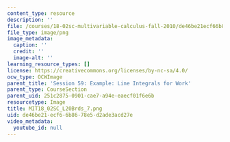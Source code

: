 ```yaml
---
content_type: resource
description: ''
file: /courses/18-02sc-multivariable-calculus-fall-2010/de46be21ecf66b8678e5d2ade3acd27e_MIT18_02SC_L20Brds_7.png
file_type: image/png
image_metadata:
  caption: ''
  credit: ''
  image-alt: ''
learning_resource_types: []
license: https://creativecommons.org/licenses/by-nc-sa/4.0/
ocw_type: OCWImage
parent_title: 'Session 59: Example: Line Integrals for Work'
parent_type: CourseSection
parent_uid: 251c2875-0901-cae7-a94e-eaecf01f6e6b
resourcetype: Image
title: MIT18_02SC_L20Brds_7.png
uid: de46be21-ecf6-6b86-78e5-d2ade3acd27e
video_metadata:
  youtube_id: null
---
```

